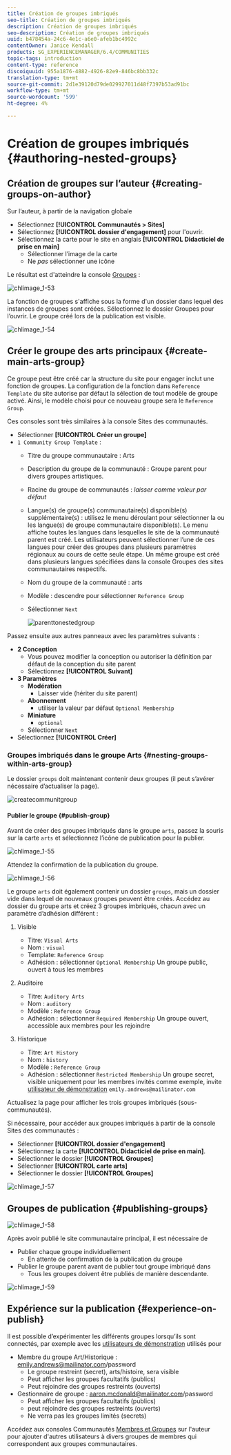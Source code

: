 ```yaml
---
title: Création de groupes imbriqués
seo-title: Création de groupes imbriqués
description: Création de groupes imbriqués
seo-description: Création de groupes imbriqués
uuid: b478454a-24c6-4e1c-a6e0-afeb1bc4992c
contentOwner: Janice Kendall
products: SG_EXPERIENCEMANAGER/6.4/COMMUNITIES
topic-tags: introduction
content-type: reference
discoiquuid: 955a1876-4882-4926-82e9-846bc8bb332c
translation-type: tm+mt
source-git-commit: 2d1e39120d79de029927011d48f7397b53ad91bc
workflow-type: tm+mt
source-wordcount: '599'
ht-degree: 4%

---
```



# Création de groupes imbriqués {#authoring-nested-groups}

## Création de groupes sur l’auteur {#creating-groups-on-author}

Sur l’auteur, à partir de la navigation globale

* Sélectionnez **[!UICONTROL Communautés > Sites]**
* Sélectionnez **[!UICONTROL dossier d&#39;engagement]** pour l&#39;ouvrir.
* Sélectionnez la carte pour le site en anglais **[!UICONTROL Didacticiel de prise en main]**
   * Sélectionner l’image de la carte
   * Ne *pas* sélectionner une icône

Le résultat est d&#39;atteindre la console [Groupes](groups.md) :

![chlimage_1-53](assets/chlimage_1-53.png)

La fonction de groupes s&#39;affiche sous la forme d&#39;un dossier dans lequel des instances de groupes sont créées. Sélectionnez le dossier Groupes pour l’ouvrir. Le groupe créé lors de la publication est visible.

![chlimage_1-54](assets/chlimage_1-54.png)

## Créer le groupe des arts principaux {#create-main-arts-group}

Ce groupe peut être créé car la structure du site pour engager inclut une fonction de groupes. La configuration de la fonction dans `Reference Template` du site autorise par défaut la sélection de tout modèle de groupe activé. Ainsi, le modèle choisi pour ce nouveau groupe sera le `Reference Group`.

Ces consoles sont très similaires à la console Sites des communautés.

* Sélectionner **[!UICONTROL Créer un groupe]**
* `1 Community Group Template` :
   * Titre du groupe communautaire : Arts
   * Description du groupe de la communauté : Groupe parent pour divers groupes artistiques.
   * Racine du groupe de communautés : *laisser comme valeur par défaut*
   * Langue(s) de groupe(s) communautaire(s) disponible(s) supplémentaire(s) : utilisez le menu déroulant pour sélectionner la ou les langue(s) de groupe communautaire disponible(s). Le menu affiche toutes les langues dans lesquelles le site de la communauté parent est créé. Les utilisateurs peuvent sélectionner l’une de ces langues pour créer des groupes dans plusieurs paramètres régionaux au cours de cette seule étape. Un même groupe est créé dans plusieurs langues spécifiées dans la console Groupes des sites communautaires respectifs.
   * Nom du groupe de la communauté : arts
   * Modèle : descendre pour sélectionner `Reference Group`
   * Sélectionner `Next`

      ![parenttonestedgroup](assets/parenttonestedgroup.png)

Passez ensuite aux autres panneaux avec les paramètres suivants :

* **2 Conception**
   * Vous pouvez modifier la conception ou autoriser la définition par défaut de la conception du site parent
   * Sélectionnez **[!UICONTROL Suivant]**
* **3 Paramètres**
   * **Modération**
      * Laisser vide (hériter du site parent)
   * **Abonnement**
      * utiliser la valeur par défaut `Optional Membership`
   * **Miniature**
      * `optional`
   * Sélectionner `Next`
* Sélectionnez **[!UICONTROL Créer]**

### Groupes imbriqués dans le groupe Arts {#nesting-groups-within-arts-group}

Le dossier `groups` doit maintenant contenir deux groupes (il peut s’avérer nécessaire d’actualiser la page).

![createcommunitgroup](assets/createcommunitygroup.png)

#### Publier le groupe {#publish-group}

Avant de créer des groupes imbriqués dans le groupe `arts`, passez la souris sur la carte `arts` et sélectionnez l’icône de publication pour la publier.

![chlimage_1-55](assets/chlimage_1-55.png)

Attendez la confirmation de la publication du groupe.

![chlimage_1-56](assets/chlimage_1-56.png)

Le groupe `arts` doit également contenir un dossier `groups`, mais un dossier vide dans lequel de nouveaux groupes peuvent être créés. Accédez au dossier du groupe arts et créez 3 groupes imbriqués, chacun avec un paramètre d’adhésion différent :

1. Visible
   * Titre: `Visual Arts`
   * Nom : `visual`
   * Template: `Reference Group`
   * Adhésion : sélectionner `Optional Membership`
Un groupe public, ouvert à tous les membres
1. Auditoire
   * Titre: `Auditory Arts`
   * Nom : `auditory`
   * Modèle : `Reference Group`
   * Adhésion : sélectionner `Required Membership`
Un groupe ouvert, accessible aux membres pour les rejoindre

1. Historique

   * Titre: `Art History`
   * Nom : `history`
   * Modèle : `Reference Group`
   * Adhésion : sélectionner `Restricted Membership`
Un groupe secret, visible uniquement pour les membres invités comme exemple, invite 
[utilisateur de démonstration](tutorials.md#demo-users) `emily.andrews@mailinator.com`

Actualisez la page pour afficher les trois groupes imbriqués (sous-communautés).

Si nécessaire, pour accéder aux groupes imbriqués à partir de la console Sites des communautés :

* Sélectionner **[!UICONTROL dossier d&#39;engagement]**
* Sélectionnez la carte **[!UICONTROL Didacticiel de prise en main]**.
* Sélectionner le dossier **[!UICONTROL Groupes]**
* Sélectionner **[!UICONTROL carte arts]**
* Sélectionner le dossier **[!UICONTROL Groupes]**

![chlimage_1-57](assets/chlimage_1-57.png)

## Groupes de publication {#publishing-groups}

![chlimage_1-58](assets/chlimage_1-58.png)

Après avoir publié le site communautaire principal, il est nécessaire de

* Publier chaque groupe individuellement
   * En attente de confirmation de la publication du groupe
* Publier le groupe parent avant de publier tout groupe imbriqué dans
   * Tous les groupes doivent être publiés de manière descendante.

![chlimage_1-59](assets/chlimage_1-59.png)

## Expérience sur la publication {#experience-on-publish}

Il est possible d’expérimenter les différents groupes lorsqu’ils sont connectés, par exemple avec les [utilisateurs de démonstration](tutorials.md#demo-users) utilisés pour

* Membre du groupe Art/Historique : emily.andrews@mailinator.com/password
   * Le groupe restreint (secret), arts/histoire, sera visible
   * Peut afficher les groupes facultatifs (publics)
   * Peut rejoindre des groupes restreints (ouverts)
* Gestionnaire de groupe : aaron.mcdonald@mailinator.com/password
   * Peut afficher les groupes facultatifs (publics)
   * peut rejoindre des groupes restreints (ouverts)
   * Ne verra pas les groupes limités (secrets)

Accédez aux consoles Communautés [Membres et Groupes](members.md) sur l&#39;auteur pour ajouter d&#39;autres utilisateurs à divers groupes de membres qui correspondent aux groupes communautaires.
